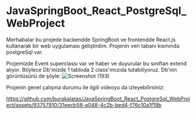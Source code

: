 # JavaSpringBoot_React_PostgreSql_WebProject

Merhabalar bu projede backendde SpringBoot ve frontendde React.js kullanarak bir web uygulaması geliştirdim. Projenin veri tabanı kısmında postgreSql var.

Projemizde Event superclassı var ve haber ve duyurular bu sınıftan extend alıyor. Böylece Db'mizde 1 tabloda 2 class'ımızıda tutabiliyoruz. Db'nin görüntüsünü de şöyle:
![Screenshot (193)](https://github.com/burakalatas/JavaSpringBoot_React_PostgreSql_WebProject/assets/93757910/8a27bb7d-2998-45bd-a658-6f2e1ac4c469)

Projenin genel çalışma durumu ile ilgili videoyu da izleyebilirsiniz:


https://github.com/burakalatas/JavaSpringBoot_React_PostgreSql_WebProject/assets/93757910/31eecb58-a048-4c2b-bed4-f76c10a1f19b

